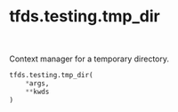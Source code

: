 <div itemscope itemtype="http://developers.google.com/ReferenceObject">
<meta itemprop="name" content="tfds.testing.tmp_dir" />
<meta itemprop="path" content="Stable" />
</div>

# tfds.testing.tmp_dir

<!-- Insert buttons -->

<table class="tfo-notebook-buttons tfo-api" align="left">
</table>

<!-- Start diff -->

Context manager for a temporary directory.

``` python
tfds.testing.tmp_dir(
    *args,
    **kwds
)
```

<!-- Placeholder for "Used in" -->
